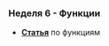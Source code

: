 ### Неделя 6 - Функции

- [**Статья**](https://github.com/DSFBL/1_python_public/blob/main/lesson_6/6_functions.ipynb) по функциям
